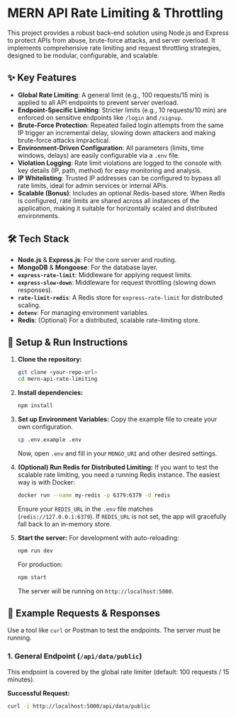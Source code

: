 # MERN API Rate Limiting & Throttling

This project provides a robust back-end solution using Node.js and Express to protect APIs from abuse, brute-force attacks, and server overload. It implements comprehensive rate limiting and request throttling strategies, designed to be modular, configurable, and scalable.

## ✨ Key Features

-   **Global Rate Limiting**: A general limit (e.g., 100 requests/15 min) is applied to all API endpoints to prevent server overload.
-   **Endpoint-Specific Limiting**: Stricter limits (e.g., 10 requests/10 min) are enforced on sensitive endpoints like `/login` and `/signup`.
-   **Brute-Force Protection**: Repeated failed login attempts from the same IP trigger an incremental delay, slowing down attackers and making brute-force attacks impractical.
-   **Environment-Driven Configuration**: All parameters (limits, time windows, delays) are easily configurable via a `.env` file.
-   **Violation Logging**: Rate limit violations are logged to the console with key details (IP, path, method) for easy monitoring and analysis.
-   **IP Whitelisting**: Trusted IP addresses can be configured to bypass all rate limits, ideal for admin services or internal APIs.
-   **Scalable (Bonus)**: Includes an optional Redis-based store. When Redis is configured, rate limits are shared across all instances of the application, making it suitable for horizontally scaled and distributed environments.

## 🛠️ Tech Stack

-   **Node.js** & **Express.js**: For the core server and routing.
-   **MongoDB** & **Mongoose**: For the database layer.
-   **`express-rate-limit`**: Middleware for applying request limits.
-   **`express-slow-down`**: Middleware for request throttling (slowing down responses).
-   **`rate-limit-redis`**: A Redis store for `express-rate-limit` for distributed scaling.
-   **`dotenv`**: For managing environment variables.
-   **Redis**: (Optional) For a distributed, scalable rate-limiting store.

## 🚀 Setup & Run Instructions

1.  **Clone the repository:**
    ```bash
    git clone <your-repo-url>
    cd mern-api-rate-limiting
    ```

2.  **Install dependencies:**
    ```bash
    npm install
    ```

3.  **Set up Environment Variables:**
    Copy the example file to create your own configuration.
    ```bash
    cp .env.example .env
    ```
    Now, open `.env` and fill in your `MONGO_URI` and other desired settings.

4.  **(Optional) Run Redis for Distributed Limiting:**
    If you want to test the scalable rate limiting, you need a running Redis instance. The easiest way is with Docker:
    ```bash
    docker run --name my-redis -p 6379:6379 -d redis
    ```
    Ensure your `REDIS_URL` in the `.env` file matches (`redis://127.0.0.1:6379`). If `REDIS_URL` is not set, the app will gracefully fall back to an in-memory store.

5.  **Start the server:**
    For development with auto-reloading:
    ```bash
    npm run dev
    ```
    For production:
    ```bash
    npm start
    ```
    The server will be running on `http://localhost:5000`.

## 🧪 Example Requests & Responses

Use a tool like `curl` or Postman to test the endpoints. The server must be running.

### 1. General Endpoint (`/api/data/public`)

This endpoint is covered by the global rate limiter (default: 100 requests / 15 minutes).

**Successful Request:**
```bash
curl -i http://localhost:5000/api/data/public
